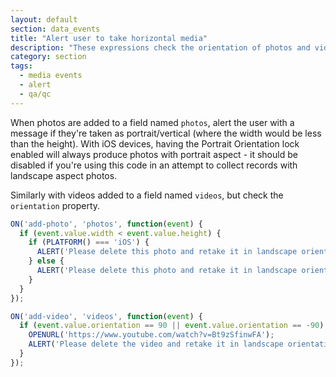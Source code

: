 ```yaml
---
layout: default
section: data_events
title: "Alert user to take horizontal media"
description: "These expressions check the orientation of photos and videos when they're added."
category: section
tags:
  - media events
  - alert
  - qa/qc
---
```


When photos are added to a field named `photos`, alert the user with a message if they're taken as portrait/vertical (where the width would be less than the height). With iOS devices, having the Portrait Orientation lock enabled will always produce photos with portrait aspect - it should be disabled if you're using this code in an attempt to collect records with landscape aspect photos.

Similarly with videos added to a field named `videos`, but check the `orientation` property.

```js
ON('add-photo', 'photos', function(event) {
  if (event.value.width < event.value.height) {
    if (PLATFORM() === 'iOS') {
      ALERT('Please delete this photo and retake it in landscape orientation. If you *did* take the photo in landscape orientation, check to ensure your device \'portrait orientation lock\' is OFF.');
    } else {
      ALERT('Please delete this photo and retake it in landscape orientation.');
    }
  }
});

ON('add-video', 'videos', function(event) {
  if (event.value.orientation == 90 || event.value.orientation == -90) {
    OPENURL('https://www.youtube.com/watch?v=Bt9zSfinwFA');
    ALERT('Please delete the video and retake it in landscape orientation.');
  }
});
```
